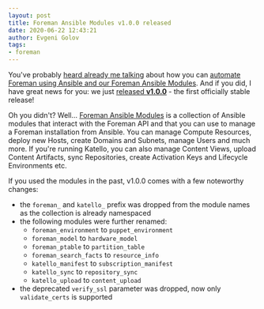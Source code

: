 ```yaml
---
layout: post
title: Foreman Ansible Modules v1.0.0 released
date: 2020-06-22 12:43:21
author: Evgeni Golov
tags:
- foreman
---
```


You've probably [heard already me talking](https://theforeman.org/media.html) about how you can [automate Foreman using Ansible and our Foreman Ansible Modules](https://theforeman.org/2019/09/automating-foreman-and-katello-with-ansible.html). And if you did, I have great news for you: we just [released **v1.0.0**](https://galaxy.ansible.com/theforeman/foreman) - the first officially stable release!

<!--more-->

Oh you didn't? Well… [Foreman Ansible Modules](https://github.com/theforeman/foreman-ansible-modules/) is a collection of Ansible modules that interact with the Foreman API and that you can use to manage a Foreman installation from Ansible. You can manage Compute Resources, deploy new Hosts, create Domains and Subnets, manage Users and much more. If you're running Katello, you can also manage Content Views, upload Content Artifacts, sync Repositories, create Activation Keys and Lifecycle Environments etc.

If you used the modules in the past, v1.0.0 comes with a few noteworthy changes:
* the `foreman_` and `katello_` prefix was dropped from the module names as the collection is already namespaced
* the following modules were further renamed:
  * `foreman_environment` to `puppet_environment`
  * `foreman_model` to `hardware_model`
  * `foreman_ptable` to `partition_table`
  * `foreman_search_facts` to `resource_info`
  * `katello_manifest` to `subscription_manifest`
  * `katello_sync` to `repository_sync`
  * `katello_upload` to `content_upload` 
* the deprecated `verify_ssl` parameter was dropped, now only `validate_certs` is supported
